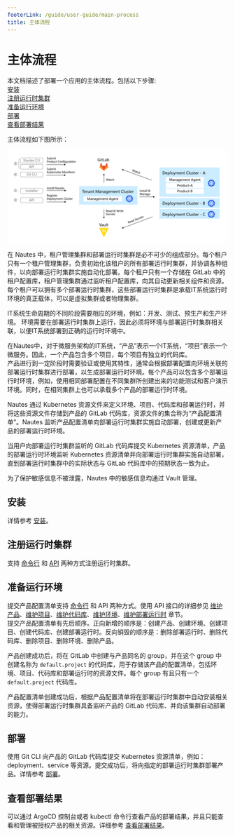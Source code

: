 ```yaml
---
footerLink: /guide/user-guide/main-process
title: 主体流程
---
```

# 主体流程

本文档描述了部署一个应用的主体流程。包括以下步骤:  
[安装](#安装)  
[注册运行时集群](#注册运行时集群)  
[准备运行环境](#准备运行环境)  
[部署](#部署)  
[查看部署结果](#查看部署结果)  

主体流程如下图所示：

![directive syntax graph](./../images/user-guide-overview-1.png)

在 Nautes 中，租户管理集群和部署运行时集群是必不可少的组成部分。每个租户只有一个租户管理集群，负责初始化该租户的所有部署运行时集群，并协调各种组件，以向部署运行时集群实施自动化部署。每个租户只有一个存储在 GitLab 中的租户配置库，租户管理集群通过监听租户配置库，向其自动更新相关组件和资源。  
每个租户可以拥有多个部署运行时集群，这些部署运行时集群是承载IT系统运行时环境的真正载体，可以是虚拟集群或者物理集群。  

IT系统生命周期的不同阶段需要相应的环境，例如：开发、测试、预生产和生产环境。
环境需要在部署运行时集群上运行，因此必须将环境与部署运行时集群相关联，以便IT系统部署到正确的运行时环境中。  

在Nautes中，对于微服务架构的IT系统，“产品”表示一个IT系统，“项目”表示一个微服务。因此，一个产品包含多个项目，每个项目有独立的代码库。  
产品进行到一定阶段时需要验证或使用其特性，通常会根据部署配置向环境关联的部署运行时集群进行部署，以生成部署运行时环境。每个产品可以包含多个部署运行时环境，例如，使用相同部署配置在不同集群所创建出来的功能测试和客户演示环境。同时，在相同集群上也可以承载多个产品的部署运行时环境。    

Nautes 通过 Kubernetes 资源文件来定义环境、项目、代码库和部署运行时，并将这些资源文件存储到产品的 GitLab 代码库，资源文件的集合称为“产品配置清单”。Nautes 监听产品配置清单向部署运行时集群实施自动部署，创建或更新产品的部署运行时环境。  

当用户向部署运行时集群监听的 GitLab 代码库提交 Kubernetes 资源清单，产品的部署运行时环境监听 Kubernetes 资源清单并向部署运行时集群实施自动部署，直到部署运行时集群中的实际状态与 GitLab 代码库中的预期状态一致为止。  

为了保护敏感信息不被泄露，Nautes 中的敏感信息均通过 Vault 管理。    

## 安装
详情参考 [安装](installation.md)。

## 注册运行时集群
支持 [命令行](deploy-an-application.md#注册运行时集群) 和 [API](cluster.md) 两种方式注册运行时集群。

## 准备运行环境
提交产品配置清单支持 [命令行](deploy-an-application.md#准备运行环境) 和 API 两种方式。使用 API 接口的详细参见 [维护产品](product.md)、[维护项目](project.md)、[维护代码库](code-repo.md)、[维护环境](environment.md)、[维护部署运行时](deployment-runtime.md) 章节。  
提交产品配置清单有先后顺序。正向新增的顺序是：创建产品、创建环境、创建项目、创建代码库、创建部署运行时。反向销毁的顺序是：删除部署运行时、删除代码库、删除项目、删除环境、删除产品。  

产品创建成功后，将在 GitLab 中创建与产品同名的 group，并在这个 group 中创建名称为 `default.project` 的代码库，用于存储该产品的配置清单，包括环境、项目、代码库和部署运行时的资源文件。每个 group 有且只有一个 `default.project` 代码库。  

产品配置清单创建成功后，根据产品配置清单将在部署运行时集群中自动安装相关资源，使得部署运行时集群具备监听产品的 GitLab 代码库、并向该集群自动部署的能力。

## 部署
使用 Git CLI 向产品的 GitLab 代码库提交 Kubernetes 资源清单，例如：deployment、service 等资源。提交成功后，将向指定的部署运行时集群部署产品。详情参考 [部署](deploy-an-application.md#部署)。

## 查看部署结果  
可以通过 ArgoCD 控制台或者 kubectl 命令行查看产品的部署结果，并且只能查看和管理被授权产品的相关资源。详细参考 [查看部署结果](deployment-results.md)。